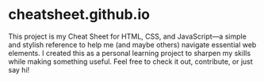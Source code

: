 # cheatsheet.github.io
This project is my Cheat Sheet for HTML, CSS, and JavaScript—a simple and stylish reference to help me (and maybe others) navigate essential web elements.    I created this as a personal learning project to sharpen my skills while making something useful. Feel free to check it out, contribute, or just say hi!
